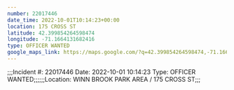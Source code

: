```yaml
---
number: 22017446
date_time: 2022-10-01T10:14:23+00:00
location: 175 CROSS ST
latitude: 42.399854264598474
longitude: -71.1664131682416
type: OFFICER WANTED
google_maps_link: https://maps.google.com/?q=42.399854264598474,-71.1664131682416
---
```


;;;Incident #: 22017446  Date: 2022-10-01 10:14:23   Type: OFFICER WANTED;;;;;;Location: WINN BROOK PARK AREA / 175 CROSS ST;;;
